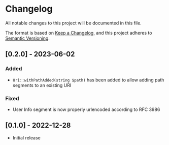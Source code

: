 # Changelog
All notable changes to this project will be documented in this file.

The format is based on [Keep a Changelog](https://keepachangelog.com/en/1.0.0/),
and this project adheres to [Semantic Versioning](https://semver.org/spec/v2.0.0.html).

## [0.2.0] - 2023-06-02
### Added
- `Uri::withPathAdded(string $path)` has been added to allow adding path segments to an existing URI

### Fixed
- User Info segment is now properly urlencoded according to RFC 3986

## [0.1.0] - 2022-12-28
- Initial release